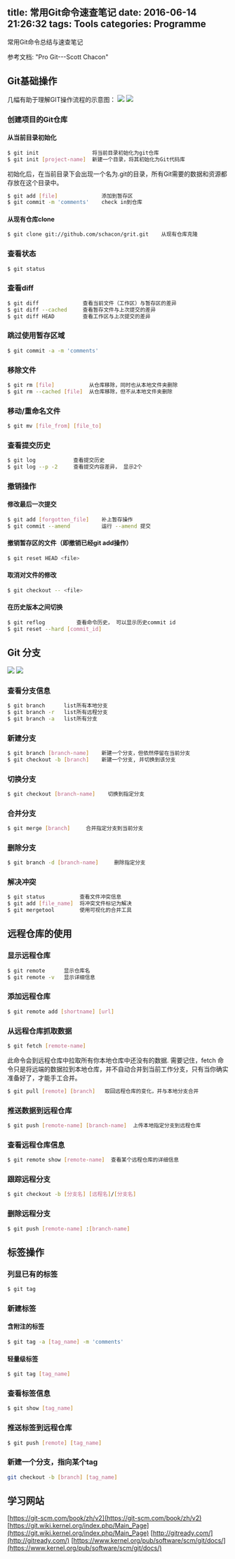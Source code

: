 title: 常用Git命令速查笔记
date: 2016-06-14 21:26:32
tags: Tools
categories: Programme
---
常用Git命令总结与速查笔记

<!--more--> 

参考文档: "Pro Git---Scott Chacon"


## Git基础操作
几幅有助于理解GIT操作流程的示意图：
![](http://7j1zal.com1.z0.glb.clouddn.com/git_full.PNG)
![](http://7j1zal.com1.z0.glb.clouddn.com/git_trans.PNG)

### 创建项目的Git仓库
#### 从当前目录初始化
```bash
$ git init                 将当前目录初始化为git仓库
$ git init [project-name]  新建一个目录，将其初始化为Git代码库    
```
初始化后，在当前目录下会出现一个名为.git的目录，所有Git需要的数据和资源都存放在这个目录中。

```bash
$ git add [file]              添加到暂存区
$ git commit -m 'comments'    check in到仓库
```

#### 从现有仓库clone
```bash
$ git clone git://github.com/schacon/grit.git    从现有仓库克隆
```

### 查看状态
```bash
$ git status
```

### 查看diff
```bash
$ git diff              查看当前文件（工作区）与暂存区的差异
$ git diff --cached     查看暂存文件与上次提交的差异
$ git diff HEAD         查看工作区与上次提交的差异
```

### 跳过使用暂存区域
```bash
$ git commit -a -m 'comments'
```

### 移除文件
```bash
$ git rm [file]           从仓库移除，同时也从本地文件夹删除
$ git rm --cached [file]  从仓库移除，但不从本地文件夹删除
```

### 移动/重命名文件
```bash
$ git mv [file_from] [file_to]       
```

### 查看提交历史
```bash
$ git log            查看提交历史
$ git log --p -2     查看提交内容差异， 显示2个 
```

### 撤销操作
#### 修改最后一次提交
```bash
$ git add [forgotten_file]    补上暂存操作
$ git commit --amend          运行 --amend 提交
```

#### 撤销暂存区的文件（即撤销已经git add操作）
```bash
$ git reset HEAD <file>
```

#### 取消对文件的修改
```bash
$ git checkout -- <file>
```

#### 在历史版本之间切换
```bash
$ git reflog          查看命令历史， 可以显示历史commit id
$ git reset --hard [commit_id]
```

## Git 分支

![](http://7j1zal.com1.z0.glb.clouddn.com/branch_1.PNG)
![](http://7j1zal.com1.z0.glb.clouddn.com/branch_2.PNG)

### 查看分支信息
```bash
$ git branch      list所有本地分支
$ git branch -r   list所有远程分支
$ git branch -a   list所有分支
```

### 新建分支
```bash
$ git branch [branch-name]    新建一个分支，但依然停留在当前分支
$ git checkout -b [branch]    新建一个分支, 并切换到该分支
```

### 切换分支
```bash
$ git checkout [branch-name]    切换到指定分支
```

### 合并分支
```bash
$ git merge [branch]     合并指定分支到当前分支
```

### 删除分支
```bash
$ git branch -d [branch-name]     删除指定分支
```

### 解决冲突
```bash
$ git status           查看文件冲突信息
$ git add [file_name]  将冲突文件标记为解决
$ git mergetool        使用可视化的合并工具
```

## 远程仓库的使用
### 显示远程仓库
```bash
$ git remote      显示仓库名
$ git remote -v   显示详细信息
```

### 添加远程仓库
```bash
$ git remote add [shortname] [url]
```

### 从远程仓库抓取数据
```bash
$ git fetch [remote-name] 
```
此命令会到远程仓库中拉取所有你本地仓库中还没有的数据.
需要记住，fetch 命令只是将远端的数据拉到本地仓库，并不自动合并到当前工作分支，只有当你确实准备好了，才能手工合并。

```bash
$ git pull [remote] [branch]   取回远程仓库的变化，并与本地分支合并
```

### 推送数据到远程仓库
```bash
$ git push [remote-name] [branch-name]  上传本地指定分支到远程仓库
```

### 查看远程仓库信息
```bash
$ git remote show [remote-name]  查看某个远程仓库的详细信息
```

### 跟踪远程分支
```bash
$ git checkout -b [分支名] [远程名]/[分支名]
```

### 删除远程分支
```bash
$ git push [remote-name] :[branch-name]
```

## 标签操作
### 列显已有的标签
```bash
$ git tag
```

### 新建标签
#### 含附注的标签
```bash
$ git tag -a [tag_name] -m 'comments'
```

#### 轻量级标签
```bash
$ git tag [tag_name]
```

### 查看标签信息
```bash
$ git show [tag_name]
```

### 推送标签到远程仓库
```bash
$ git push [remote] [tag_name]
```

### 新建一个分支，指向某个tag
```bash
git checkout -b [branch] [tag_name]
```

## 学习网站
[https://git-scm.com/book/zh/v2](https://git-scm.com/book/zh/v2)
[https://git.wiki.kernel.org/index.php/Main_Page](https://git.wiki.kernel.org/index.php/Main_Page)
[http://gitready.com/](http://gitready.com/)
[https://www.kernel.org/pub/software/scm/git/docs/](https://www.kernel.org/pub/software/scm/git/docs/)